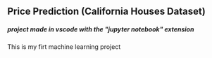 ## Price Prediction (California Houses Dataset)
##### project made in vscode with the "jupyter notebook" extension

This is my firt machine learning project 
